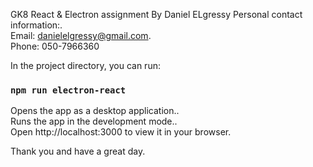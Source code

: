 GK8 React & Electron assignment By Daniel ELgressy
Personal contact information:.\
Email: danielelgressy@gmail.com.\
Phone: 050-7966360

In the project directory, you can run:

### `npm run electron-react`

Opens the app as a desktop application..\
Runs the app in the development mode..\
Open http://localhost:3000 to view it in your browser.

Thank you and have a great day.
